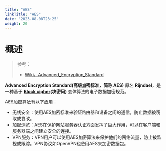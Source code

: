 ```yaml
---
title: "AES"
linkTitle: "AES"
date: "2023-08-08T23:25"
weight: 20
---
```


# 概述

> 参考：
> 
> - [Wiki，Advanced_Encryption_Standard](https://en.wikipedia.org/wiki/Advanced_Encryption_Standard)

**Advanced Encryption Standard(高级加密标准，简称 AES)** 原名 **Rijndael**，是一种基于 **[Block cipher](docs/7.信息安全/Cryptography(密码学)/Block%20cipher.md)(块密码)** 变体算法的电子数据加密规范。

AES加密算法有以下应用：

- 无线安全：使用AES加密标准来验证路由器和设备之间的通信，防止数据被窃取或篡改。
- 加密浏览：AES在保护网站服务器认证方面发挥了巨大作用，可以在客户端和服务器端之间建立安全的连接。
- VPN服务：VPN用户可以使用AES加密算法来保护他们的网络流量，防止被监视或跟踪。VPN协议如OpenVPN也使用AES来加密数据包。
